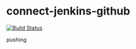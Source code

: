 # connect-jenkins-github

[![Build Status](https://zany-space-waddle-7x57gv4jx9vhxwgq-8080.app.github.dev/buildStatus/icon?job=fibonacci)](https://zany-space-waddle-7x57gv4jx9vhxwgq-8080.app.github.dev/job/fibonacci/)

pushing